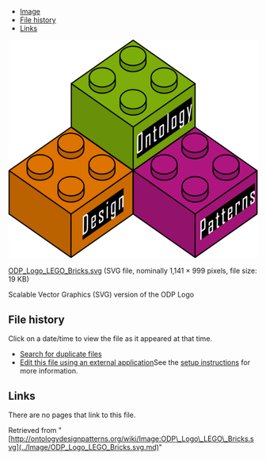 * [Image](../Image/ODP_Logo_LEGO_Bricks.svg.md#file)
* [File history](../Image/ODP_Logo_LEGO_Bricks.svg.md#filehistory)
* [Links](../Image/ODP_Logo_LEGO_Bricks.svg.md#filelinks)

[![Image:ODP Logo LEGO Bricks.svg](../images/thumb/d/d1/ODP_Logo_LEGO_Bricks.svg/685px-ODP_Logo_LEGO_Bricks.svg.png)](../../images/d/d1/ODP_Logo_LEGO_Bricks.svg)  

[ODP\_Logo\_LEGO\_Bricks.svg](../../images/d/d1/ODP_Logo_LEGO_Bricks.svg "ODP Logo LEGO Bricks.svg")‎  (SVG file, nominally 1,141 × 999 pixels, file size: 19 KB)




Scalable Vector Graphics (SVG) version of the ODP Logo




## File history

Click on a date/time to view the file as it appeared at that time.



  
* [Search for duplicate files](http://ontologydesignpatterns.org/wiki/Special:FileDuplicateSearch/ODP_Logo_LEGO_Bricks.svg "Special:FileDuplicateSearch/ODP Logo LEGO Bricks.svg")
* [Edit this file using an external application](http://ontologydesignpatterns.org/wiki/index.php?title=Image:ODP_Logo_LEGO_Bricks.svg&action=edit&externaledit=true&mode=file "Image:ODP Logo LEGO Bricks.svg")See the [setup instructions](http://www.mediawiki.org/wiki/Manual:External_editors "http://www.mediawiki.org/wiki/Manual:External_editors") for more information.

## Links



There are no pages that link to this file.




Retrieved from "[http://ontologydesignpatterns.org/wiki/Image:ODP\_Logo\_LEGO\_Bricks.svg](../Image/ODP_Logo_LEGO_Bricks.svg.md)"